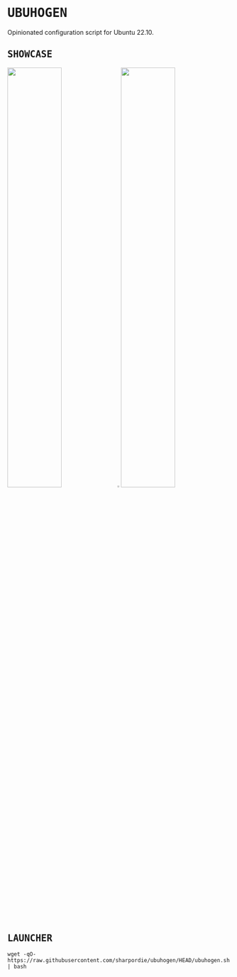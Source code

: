 <!--
<div><hr>
<a href="../.."><img align="right" height="91" src="https://user-images.githubusercontent.com/72373746/205007538-288ee5cb-16e8-413c-b557-8433dfaba34d.png"></a>
<h1>UBUHOGEN</h1>
<p>Configuration Script for Ubuntu</p>
<hr></div>

## <samp>FUNDINGS</samp>

<a href="../.." target="_blank"><img src="https://raw.githubusercontent.com/sharpordie/mybadges/main/src/kofi.svg"></a>
-->

# <samp>UBUHOGEN</samp>

Opinionated configuration script for Ubuntu 22.10.

## <samp>SHOWCASE</samp>

<p><img src="https://fakeimg.pl/852x480/273445/fff/?text=‏‏‎ ‎" width="49.25%"/><img src="https://upload.wikimedia.org/wikipedia/commons/c/ca/1x1.png" width="1.5%"/><img src="https://fakeimg.pl/852x480/273445/fff/?text=‏‏‎ ‎" width="49.25%"/></p>

## <samp>LAUNCHER</samp>

```shell
wget -qO- https://raw.githubusercontent.com/sharpordie/ubuhogen/HEAD/ubuhogen.sh | bash
```
